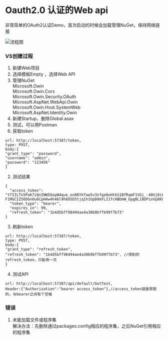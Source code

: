 # Oauth2.0 认证的Web api
非常简单的OAuth2认证Demo，首次启动的时候会加载管理NuGet，保持网络链接  

![流程图](https://github.com/jasonhua95/Oauth2/blob/master/WebOauth2.svg)

### VS创建过程
1. 新建Web项目
2. 选择模板Empty ，选择Web API
3. 管理NuGet  
  Microsoft.Owin  
  Microsoft.Owin.Cors  
  Microsoft.Owin.Security.OAuth  
  Microsoft.AspNet.WebApi.Owin  
  Microsoft.Owin.Host.SystemWeb  
  Microsoft.AspNet.Identity.Owin  
4. 新建Startup，删除Global.asax
5. 测试，可以用Postman
  1. 获取token
  ```
  url: http://localhost:57387/token,
  type: POST,
  body:{
  "grant_type": "password",
  "username": "admin",
  "password": "123456"
  }
  ```
  2. 测试结果
  ```
  {
    "access_token": "tfIILTn5PaK7iQnINWI6opW4que_oo08YkTww5v3nfge6oHtbS1BfRqmF1VGj_-40Uj8i6cPq8QcPqMX1CBYmrSvhrjbx4HKwp3n2J58WiIU5RtqylQ5xG6xJ35cty0moeML_eAj5ZRz-F1MGCIZS6DGnOu6CpH4w4h46l9h6DSD5tjq1h1UpD8mYLI1fcHBDmW_bpgBL18DPioVp8KhEQKVnn_ZaLwKVuHxxDJRUS4nJ0et5GFiIeiecmRUNEaAEWyYKRFvAwSF1IRlxkbYkCGLKo3hNLWwYZeyR6BwrbD1UsfVchRnAS4LXY_FEaUW",
    "token_type": "bearer",
    "expires_in": 99,
    "refresh_token": "1b4d5bff98494ae4a38b9bffb99f7b73"
  }
  ```
  3. 刷新token
  ```
  url: http://localhost:57387/token,
  type: POST,
  body:{
  "grant_type": "refresh_token",
  "refresh_token": "1b4d5bff98494ae4a38b9bffb99f7b73", //得到的refresh_token，只能用一次
  }
  ```
  4. 测试API
  ```
  url: http://localhost:57387/api/default/GetTest,
  Header:{"Authorization":"bearer access_token"},//access_token就是获取的，与bearer之间有个空格
  ```

### 错误
1. 未能加载文件或程序集  
  解决办法：先删除通过packages.config相应的程序集，之后NuGet引用相应的程序集
